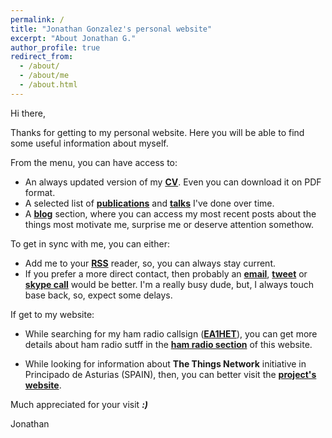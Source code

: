 ```yaml
---
permalink: /
title: "Jonathan Gonzalez's personal website"
excerpt: "About Jonathan G."
author_profile: true
redirect_from: 
  - /about/
  - /about/me
  - /about.html
---
```


Hi there, 

Thanks for getting to my personal website. Here you will be able to find some useful information about myself. 

From the menu, you can have access to:

- An always updated version of my **[CV](cv/)**. Even you can download it on PDF format.
- A selected list of **[publications](publications/)** and **[talks](talks/)** I've done over time. 
- A **[blog](year-archive/)** section, where you can access my most recent posts about the things most motivate me, surprise me or deserve attention somethow. 

To get in sync with me, you can either:

- Add me to your **[RSS](feed.xml)** reader, so, you can always stay current. 
- If you prefer a more direct contact, then probably an **[email](mailto:j@0x30.io)**, **[tweet](https://twitter.com/ea1het)** or **[skype call](skype:ea1het?call)** would be better. I'm a really busy dude, but, I always touch base back, so, expect some delays. 

If get to my website:

   - While searching for my ham radio callsign (**[EA1HET](hamradio/)**), you can get more details about ham radio sutff in the **[ham radio section](hamradio/)** of this website.

   - While looking for information about **The Things Network** initiative in Principado de Asturias (SPAIN), then, you can better visit the **[project's website](http://asturias-iot.github.io)**. 

Much appreciated for your visit _**:)**_

Jonathan